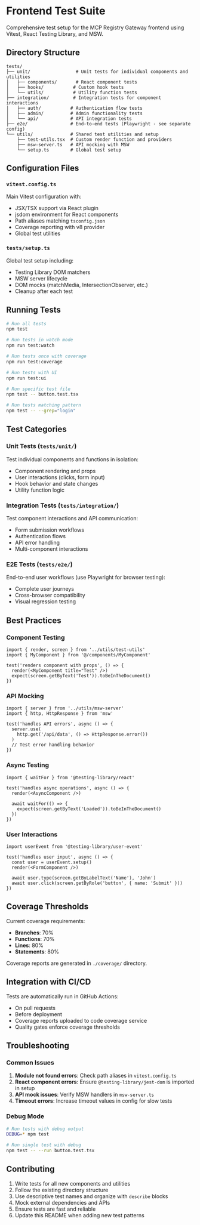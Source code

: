 # Frontend Test Suite

Comprehensive test setup for the MCP Registry Gateway frontend using Vitest, React Testing Library, and MSW.

## Directory Structure

```
tests/
├── unit/                 # Unit tests for individual components and utilities
│   ├── components/       # React component tests
│   ├── hooks/           # Custom hook tests
│   └── utils/           # Utility function tests
├── integration/         # Integration tests for component interactions
│   ├── auth/           # Authentication flow tests
│   ├── admin/          # Admin functionality tests
│   └── api/            # API integration tests
├── e2e/                # End-to-end tests (Playwright - see separate config)
└── utils/              # Shared test utilities and setup
    ├── test-utils.tsx  # Custom render function and providers
    ├── msw-server.ts   # API mocking with MSW
    └── setup.ts        # Global test setup
```

## Configuration Files

### `vitest.config.ts`
Main Vitest configuration with:
- JSX/TSX support via React plugin
- jsdom environment for React components
- Path aliases matching `tsconfig.json`
- Coverage reporting with v8 provider
- Global test utilities

### `tests/setup.ts`
Global test setup including:
- Testing Library DOM matchers
- MSW server lifecycle
- DOM mocks (matchMedia, IntersectionObserver, etc.)
- Cleanup after each test

## Running Tests

```bash
# Run all tests
npm test

# Run tests in watch mode
npm run test:watch

# Run tests once with coverage
npm run test:coverage

# Run tests with UI
npm run test:ui

# Run specific test file
npm test -- button.test.tsx

# Run tests matching pattern
npm test -- --grep="login"
```

## Test Categories

### Unit Tests (`tests/unit/`)
Test individual components and functions in isolation:
- Component rendering and props
- User interactions (clicks, form input)
- Hook behavior and state changes
- Utility function logic

### Integration Tests (`tests/integration/`)
Test component interactions and API communication:
- Form submission workflows
- Authentication flows
- API error handling
- Multi-component interactions

### E2E Tests (`tests/e2e/`)
End-to-end user workflows (use Playwright for browser testing):
- Complete user journeys
- Cross-browser compatibility
- Visual regression testing

## Best Practices

### Component Testing
```tsx
import { render, screen } from '../utils/test-utils'
import { MyComponent } from '@/components/MyComponent'

test('renders component with props', () => {
  render(<MyComponent title="Test" />)
  expect(screen.getByText('Test')).toBeInTheDocument()
})
```

### API Mocking
```tsx
import { server } from '../utils/msw-server'
import { http, HttpResponse } from 'msw'

test('handles API errors', async () => {
  server.use(
    http.get('/api/data', () => HttpResponse.error())
  )
  // Test error handling behavior
})
```

### Async Testing
```tsx
import { waitFor } from '@testing-library/react'

test('handles async operations', async () => {
  render(<AsyncComponent />)

  await waitFor(() => {
    expect(screen.getByText('Loaded')).toBeInTheDocument()
  })
})
```

### User Interactions
```tsx
import userEvent from '@testing-library/user-event'

test('handles user input', async () => {
  const user = userEvent.setup()
  render(<FormComponent />)

  await user.type(screen.getByLabelText('Name'), 'John')
  await user.click(screen.getByRole('button', { name: 'Submit' }))
})
```

## Coverage Thresholds

Current coverage requirements:
- **Branches**: 70%
- **Functions**: 70%
- **Lines**: 80%
- **Statements**: 80%

Coverage reports are generated in `./coverage/` directory.

## Integration with CI/CD

Tests are automatically run in GitHub Actions:
- On pull requests
- Before deployment
- Coverage reports uploaded to code coverage service
- Quality gates enforce coverage thresholds

## Troubleshooting

### Common Issues

1. **Module not found errors**: Check path aliases in `vitest.config.ts`
2. **React component errors**: Ensure `@testing-library/jest-dom` is imported in setup
3. **API mock issues**: Verify MSW handlers in `msw-server.ts`
4. **Timeout errors**: Increase timeout values in config for slow tests

### Debug Mode
```bash
# Run tests with debug output
DEBUG=* npm test

# Run single test with debug
npm test -- --run button.test.tsx
```

## Contributing

1. Write tests for all new components and utilities
2. Follow the existing directory structure
3. Use descriptive test names and organize with `describe` blocks
4. Mock external dependencies and APIs
5. Ensure tests are fast and reliable
6. Update this README when adding new test patterns